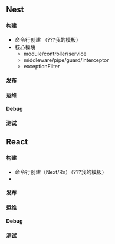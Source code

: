## Nest

#### 构建

- 命令行创建 （???我的模板）
- 核心模块
  - module/controller/service
  - middleware/pipe/guard/interceptor
  - exceptionFilter

#### 发布

#### 运维

#### Debug

#### 测试

## React

#### 构建

- 命令行创建（Next/Rn）（???我的模板）
- ​

#### 发布

#### 运维

#### Debug

#### 测试